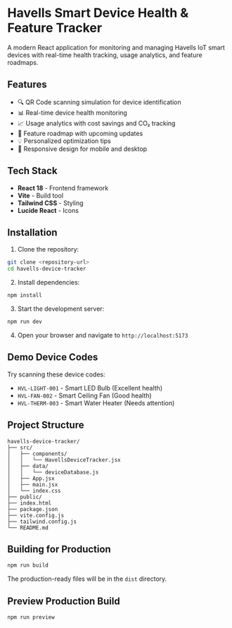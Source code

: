 # Havells Smart Device Health & Feature Tracker

A modern React application for monitoring and managing Havells IoT smart devices with real-time health tracking, usage analytics, and feature roadmaps.

## Features

- 🔍 QR Code scanning simulation for device identification
- 📊 Real-time device health monitoring
- 📈 Usage analytics with cost savings and CO₂ tracking
- 🚀 Feature roadmap with upcoming updates
- 💡 Personalized optimization tips
- 📱 Responsive design for mobile and desktop

## Tech Stack

- **React 18** - Frontend framework
- **Vite** - Build tool
- **Tailwind CSS** - Styling
- **Lucide React** - Icons

## Installation

1. Clone the repository:
```bash
git clone <repository-url>
cd havells-device-tracker
```

2. Install dependencies:
```bash
npm install
```

3. Start the development server:
```bash
npm run dev
```

4. Open your browser and navigate to `http://localhost:5173`

## Demo Device Codes

Try scanning these device codes:
- `HVL-LIGHT-001` - Smart LED Bulb (Excellent health)
- `HVL-FAN-002` - Smart Ceiling Fan (Good health)
- `HVL-THERM-003` - Smart Water Heater (Needs attention)

## Project Structure

```
havells-device-tracker/
├── src/
│   ├── components/
│   │   └── HavellsDeviceTracker.jsx
│   ├── data/
│   │   └── deviceDatabase.js
│   ├── App.jsx
│   ├── main.jsx
│   └── index.css
├── public/
├── index.html
├── package.json
├── vite.config.js
├── tailwind.config.js
└── README.md
```

## Building for Production

```bash
npm run build
```

The production-ready files will be in the `dist` directory.

## Preview Production Build

```bash
npm run preview
```
